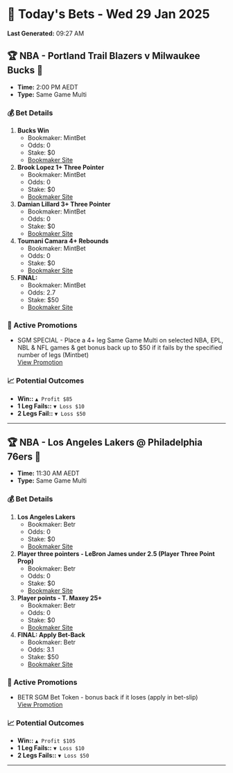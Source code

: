 # 📅 Today's Bets - Wed 29 Jan 2025
**Last Generated:** 09:27 AM  

## 🏆 NBA - Portland Trail Blazers v Milwaukee Bucks 🏀
- **Time:** 2:00 PM AEDT  
- **Type:** Same Game Multi

### 💰 Bet Details
1. **Bucks Win**  
   - Bookmaker: MintBet  
   - Odds: 0  
   - Stake: $0  
   - [Bookmaker Site](https://mintbet.com.au/)
2. **Brook Lopez 1+ Three Pointer**  
   - Bookmaker: MintBet  
   - Odds: 0  
   - Stake: $0  
   - [Bookmaker Site](https://mintbet.com.au/)
3. **Damian Lillard 3+ Three Pointer**  
   - Bookmaker: MintBet  
   - Odds: 0  
   - Stake: $0  
   - [Bookmaker Site](https://mintbet.com.au/)
4. **Toumani Camara 4+ Rebounds**  
   - Bookmaker: MintBet  
   - Odds: 0  
   - Stake: $0  
   - [Bookmaker Site](https://mintbet.com.au/)
5. **FINAL:**  
   - Bookmaker: MintBet  
   - Odds: 2.7  
   - Stake: $50  
   - [Bookmaker Site](https://mintbet.com.au/)

### 🎉 Active Promotions
- SGM SPECIAL - Place a 4+ leg Same Game Multi on selected NBA, EPL, NBL & NFL games & get bonus back up to $50 if it fails by the specified number of legs (Mintbet)  
  [View Promotion](https://mintbet.com.au/promotions)

### 📈 Potential Outcomes
- **Win::** `▲ Profit $85`
- **1 Leg Fails::** `▼ Loss $10`
- **2 Legs Fail::** `▼ Loss $50`

---

## 🏆 NBA - Los Angeles Lakers @ Philadelphia 76ers 🏀
- **Time:** 11:30 AM AEDT  
- **Type:** Same Game Multi

### 💰 Bet Details
1. **Los Angeles Lakers**  
   - Bookmaker: Betr  
   - Odds: 0  
   - Stake: $0  
   - [Bookmaker Site](https://betr.com.au/)
2. **Player three pointers - LeBron James under 2.5 (Player Three Point Prop)**  
   - Bookmaker: Betr  
   - Odds: 0  
   - Stake: $0  
   - [Bookmaker Site](https://betr.com.au/)
3. **Player points - T. Maxey 25+**  
   - Bookmaker: Betr  
   - Odds: 0  
   - Stake: $0  
   - [Bookmaker Site](https://betr.com.au/)
4. **FINAL: Apply Bet-Back**  
   - Bookmaker: Betr  
   - Odds: 3.1  
   - Stake: $50  
   - [Bookmaker Site](https://betr.com.au/)

### 🎉 Active Promotions
- BETR SGM Bet Token - bonus back if it loses (apply in bet-slip)  
  [View Promotion](https://betr.com.au/promotions)

### 📈 Potential Outcomes
- **Win::** `▲ Profit $105`
- **1 Leg Fails::** `▼ Loss $10`
- **2 Legs Fails::** `▼ Loss $50`

---
